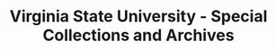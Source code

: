 ---
layout: repo
title: "Virginia State University - Special Collections and Archives"
id: 16696
permalink: repos/16696/
---